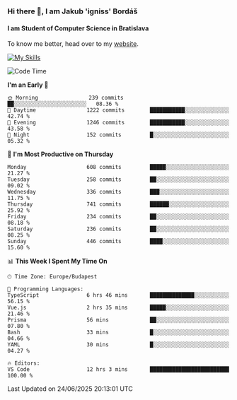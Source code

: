 ### Hi there 👋, I am Jakub 'igniss' Bordáš

#### I am Student of Computer Science in Bratislava
To know me better, head over to my [website](https://bordas.sk).

[![My Skills](https://skillicons.dev/icons?i=js,typescript,html,css,figma,svelte,vue,next,postgresql,nest,express,nodejs)](https://bordas.sk)


<!--START_SECTION:waka-->
![Code Time](http://img.shields.io/badge/Code%20Time-1%2C959%20hrs%2059%20mins-blue)

**I'm an Early 🐤** 

```text
🌞 Morning                239 commits         ██░░░░░░░░░░░░░░░░░░░░░░░   08.36 % 
🌆 Daytime                1222 commits        ███████████░░░░░░░░░░░░░░   42.74 % 
🌃 Evening                1246 commits        ███████████░░░░░░░░░░░░░░   43.58 % 
🌙 Night                  152 commits         █░░░░░░░░░░░░░░░░░░░░░░░░   05.32 % 
```
📅 **I'm Most Productive on Thursday** 

```text
Monday                   608 commits         █████░░░░░░░░░░░░░░░░░░░░   21.27 % 
Tuesday                  258 commits         ██░░░░░░░░░░░░░░░░░░░░░░░   09.02 % 
Wednesday                336 commits         ███░░░░░░░░░░░░░░░░░░░░░░   11.75 % 
Thursday                 741 commits         ██████░░░░░░░░░░░░░░░░░░░   25.92 % 
Friday                   234 commits         ██░░░░░░░░░░░░░░░░░░░░░░░   08.18 % 
Saturday                 236 commits         ██░░░░░░░░░░░░░░░░░░░░░░░   08.25 % 
Sunday                   446 commits         ████░░░░░░░░░░░░░░░░░░░░░   15.60 % 
```


📊 **This Week I Spent My Time On** 

```text
🕑︎ Time Zone: Europe/Budapest

💬 Programming Languages: 
TypeScript               6 hrs 46 mins       ██████████████░░░░░░░░░░░   56.15 % 
Vue.js                   2 hrs 35 mins       █████░░░░░░░░░░░░░░░░░░░░   21.46 % 
Prisma                   56 mins             ██░░░░░░░░░░░░░░░░░░░░░░░   07.80 % 
Bash                     33 mins             █░░░░░░░░░░░░░░░░░░░░░░░░   04.66 % 
YAML                     30 mins             █░░░░░░░░░░░░░░░░░░░░░░░░   04.27 % 

🔥 Editors: 
VS Code                  12 hrs 3 mins       █████████████████████████   100.00 % 
```


 Last Updated on 24/06/2025 20:13:01 UTC
<!--END_SECTION:waka-->
